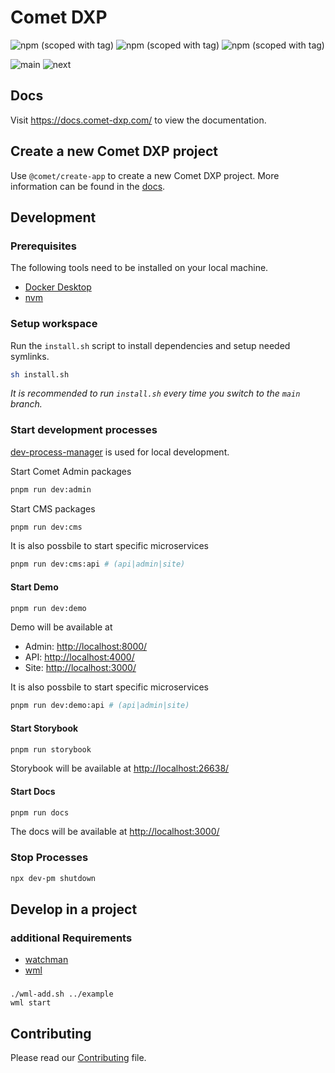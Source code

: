 # Comet DXP

![npm (scoped with tag)](https://img.shields.io/npm/v/%40comet/admin/latest)
![npm (scoped with tag)](https://img.shields.io/npm/v/%40comet/admin/canary)
![npm (scoped with tag)](https://img.shields.io/npm/v/%40comet/admin/next-canary)

![main](https://github.com/vivid-planet/comet/actions/workflows/lint.yml/badge.svg?branch=main)
![next](https://github.com/vivid-planet/comet/actions/workflows/lint.yml/badge.svg?branch=next)

## Docs

Visit https://docs.comet-dxp.com/ to view the documentation.

## Create a new Comet DXP project

Use `@comet/create-app` to create a new Comet DXP project. More information can be found in the [docs](https://docs.comet-dxp.com/docs/getting-started/).

## Development

### Prerequisites

The following tools need to be installed on your local machine.

-   [Docker Desktop](https://www.docker.com/products/docker-desktop/)
-   [nvm](https://github.com/nvm-sh/nvm)

### Setup workspace

Run the `install.sh` script to install dependencies and setup needed symlinks.

```bash
sh install.sh
```

_It is recommended to run `install.sh` every time you switch to the `main` branch._

### Start development processes

[dev-process-manager](https://github.com/vivid-planet/dev-process-manager) is used for local development.

Start Comet Admin packages

```bash
pnpm run dev:admin
```

Start CMS packages

```bash
pnpm run dev:cms
```

It is also possbile to start specific microservices

```bash
pnpm run dev:cms:api # (api|admin|site)
```

#### Start Demo

```bash
pnpm run dev:demo
```

Demo will be available at

-   Admin: [http://localhost:8000/](http://localhost:8000/)
-   API: [http://localhost:4000/](http://localhost:4000/)
-   Site: [http://localhost:3000/](http://localhost:3000/)

It is also possbile to start specific microservices

```bash
pnpm run dev:demo:api # (api|admin|site)
```

#### Start Storybook

```bash
pnpm run storybook
```

Storybook will be available at [http://localhost:26638/](http://localhost:26638/)

#### Start Docs

```bash
pnpm run docs
```

The docs will be available at [http://localhost:3000/](http://localhost:3000/)

### Stop Processes

```bash
npx dev-pm shutdown
```

## Develop in a project

### additional Requirements

-   [watchman](https://facebook.github.io/watchman/)
-   [wml](https://github.com/wix/wml)

###

    ./wml-add.sh ../example
    wml start

## Contributing

Please read our [Contributing](CONTRIBUTING.md) file.
